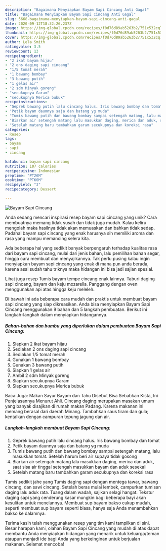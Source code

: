 ```yaml
---
description: "Bagaimana Menyiapkan Bayam Sapi Cincang Anti Gagal"
title: "Bagaimana Menyiapkan Bayam Sapi Cincang Anti Gagal"
slug: 5668-bagaimana-menyiapkan-bayam-sapi-cincang-anti-gagal
date: 2020-09-12T18:32:26.237Z
image: https://img-global.cpcdn.com/recipes/f0d76d89ab5263b2/751x532cq70/bayam-sapi-cincang-foto-resep-utama.jpg
thumbnail: https://img-global.cpcdn.com/recipes/f0d76d89ab5263b2/751x532cq70/bayam-sapi-cincang-foto-resep-utama.jpg
cover: https://img-global.cpcdn.com/recipes/f0d76d89ab5263b2/751x532cq70/bayam-sapi-cincang-foto-resep-utama.jpg
author: Lela Smith
ratingvalue: 3.5
reviewcount: 13
recipeingredient:
- "2 ikat bayam hijau"
- "2 ons daging sapi cincang"
- "1/5 tomat merah"
- "1 bawang bombay"
- "3 bawang putih"
- "1 gelas air"
- "2 sdm Minyak goreng"
- "secukupnya Garam"
- "secukupnya Merica bubuk"
recipeinstructions:
- "Geprek bawang putih lalu cincang halus. Iris bawang bombay dan tomat"
- "Petik bayam daunnya saja dan batang yg muda"
- "Tumis bawang putih dan bawang bombay sampai setengah matang, lalu masukkan tomat. Setelah harum beri air supaya tidak gosong"
- "Biarkan air setengah matang lalu masukkan daging, merica dan aduk, saat sisa air tinggal setengah masukkan bayam dan aduk sesekali"
- "Setelah matang baru tambahkan garam secukupnya dan koreksi rasa"
categories:
- Resep
tags:
- bayam
- sapi
- cincang

katakunci: bayam sapi cincang 
nutrition: 107 calories
recipecuisine: Indonesian
preptime: "PT26M"
cooktime: "PT60M"
recipeyield: "3"
recipecategory: Dessert

---
```



![Bayam Sapi Cincang](https://img-global.cpcdn.com/recipes/f0d76d89ab5263b2/751x532cq70/bayam-sapi-cincang-foto-resep-utama.jpg)

Anda sedang mencari inspirasi resep bayam sapi cincang yang unik? Cara membuatnya memang tidak susah dan tidak juga mudah. Kalau keliru mengolah maka hasilnya tidak akan memuaskan dan bahkan tidak sedap. Padahal bayam sapi cincang yang enak harusnya sih memiliki aroma dan rasa yang mampu memancing selera kita.

Ada beberapa hal yang sedikit banyak berpengaruh terhadap kualitas rasa dari bayam sapi cincang, mulai dari jenis bahan, lalu pemilihan bahan segar, hingga cara membuat dan menyajikannya. Tak perlu pusing kalau ingin menyiapkan bayam sapi cincang yang enak di mana pun anda berada, karena asal sudah tahu triknya maka hidangan ini bisa jadi sajian spesial.

Lihat juga resep Tumis bayam tempe cincang enak lainnya. Taburi daging sapi cincang, bayam dan keju mozarella. Panggang dengan oven menggunakan api atas hingga keju meleleh.


Di bawah ini ada beberapa cara mudah dan praktis untuk membuat bayam sapi cincang yang siap dikreasikan. Anda bisa menyiapkan Bayam Sapi Cincang menggunakan 9 bahan dan 5 langkah pembuatan. Berikut ini langkah-langkah dalam menyiapkan hidangannya.

<!--inarticleads1-->

##### Bahan-bahan dan bumbu yang diperlukan dalam pembuatan Bayam Sapi Cincang:

1. Siapkan 2 ikat bayam hijau
1. Sediakan 2 ons daging sapi cincang
1. Sediakan 1/5 tomat merah
1. Gunakan 1 bawang bombay
1. Gunakan 3 bawang putih
1. Siapkan 1 gelas air
1. Ambil 2 sdm Minyak goreng
1. Siapkan secukupnya Garam
1. Siapkan secukupnya Merica bubuk


Baca Juga: Makan Sayur Bayam dan Tahu Disebut Bisa Sebabkan Kista, Ini Penjelasannya Menurut Ahli. Cincang daging merupakan masakan umum yang banyak disajikan di rumah makan Padang. Karena makanan ini memang berasal dari daerah Minang. Tambahkan saus tiram dan gula; kentalkan dengan campuran tepung jagung dan air. 

<!--inarticleads2-->

##### Langkah-langkah membuat Bayam Sapi Cincang:

1. Geprek bawang putih lalu cincang halus. Iris bawang bombay dan tomat
1. Petik bayam daunnya saja dan batang yg muda
1. Tumis bawang putih dan bawang bombay sampai setengah matang, lalu masukkan tomat. Setelah harum beri air supaya tidak gosong
1. Biarkan air setengah matang lalu masukkan daging, merica dan aduk, saat sisa air tinggal setengah masukkan bayam dan aduk sesekali
1. Setelah matang baru tambahkan garam secukupnya dan koreksi rasa


Tumis sedikit jahe yang Tumis daging sapi dengan mentega tawar, bawang cincang, dan sawi cincang. Setelah beras mulai lembek, campurkan tumisan daging lalu aduk rata. Tuang dalam wadah, sajikan selagi hangat. Tekstur daging sapi yang cenderung kasar mungkin bagi beberapa bayi akan kesulitan untuk menelannya. Membuat sup bayam bakso cukup mudah, seperti membuat sup bayam seperti biasa, hanya saja Anda menambahkan bakso ke dalamnya. 

Terima kasih telah menggunakan resep yang tim kami tampilkan di sini. Besar harapan kami, olahan Bayam Sapi Cincang yang mudah di atas dapat membantu Anda menyiapkan hidangan yang menarik untuk keluarga/teman ataupun menjadi ide bagi Anda yang berkeinginan untuk berjualan makanan. Selamat mencoba!
